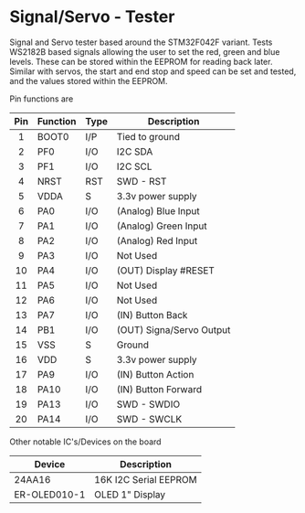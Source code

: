 Signal/Servo - Tester
=====================

Signal and Servo tester based around the STM32F042F variant. Tests WS2182B based signals allowing the user to
set the red, green and blue levels. These can be stored within the EEPROM for reading back later. Similar with
servos, the start and end stop and speed can be set and tested, and the values stored within the EEPROM.

Pin functions are

| Pin | Function | Type | Description               |
|:---:| -------- | ---- | ------------------------- | 
| 1   | BOOT0    | I/P  | Tied to ground            |
| 2   | PF0      | I/O  | I2C SDA                   |
| 3   | PF1      | I/O  | I2C SCL                   |
| 4   | NRST     | RST  | SWD - RST                 |
| 5   | VDDA     | S    | 3.3v power supply         |
| 6   | PA0      | I/O  | (Analog) Blue Input       |
| 7   | PA1      | I/O  | (Analog) Green Input      |
| 8   | PA2      | I/O  | (Analog) Red Input        |
| 9   | PA3      | I/O  | Not Used                  |
| 10  | PA4      | I/O  | (OUT) Display #RESET      |
| 11  | PA5      | I/O  | Not Used                  |
| 12  | PA6      | I/O  | Not Used                  |
| 13  | PA7      | I/O  | (IN) Button Back          |
| 14  | PB1      | I/O  | (OUT) Signa/Servo Output  |
| 15  | VSS      | S    | Ground                    |
| 16  | VDD      | S    | 3.3v power supply         |
| 17  | PA9      | I/O  | (IN) Button Action        |
| 18  | PA10     | I/O  | (IN) Button Forward       |
| 19  | PA13     | I/O  | SWD - SWDIO               |
| 20  | PA14     | I/O  | SWD - SWCLK               |

Other notable IC's/Devices on the board

| Device       | Description                                                                                   |
| -----------  | --------------------------------------------------------------------------------------------- |
| 24AA16       | 16K I2C Serial EEPROM                                                                         |
| ER-OLED010-1 | OLED 1" Display                                                                               |
